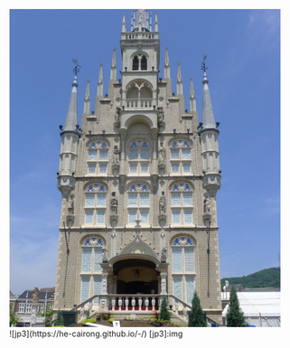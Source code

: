 <ul type="circle">
  <img src="jp3.jpg">
  ![jp3](https://he-cairong.github.io/-/)
  [jp3]:img
</ul>

